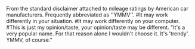 From the standard disclaimer attached to mileage ratings by American car manufacturers. Frequently abbreviated as ''YMMV''.
#It may work differently in your situation.
#It may work differently on your computer.
#This is just my opinion/taste, your opinion/taste may be different. "It's a very popular name. For that reason alone I wouldn't choose it.  It's 'trendy'.  YMMV, of course."